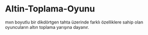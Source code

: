 # Altin-Toplama-Oyunu
 mxn boyutlu bir dikdörtgen tahta üzerinde farklı özelliklere sahip olan oyuncuların altın toplama yarışına dayanır.
